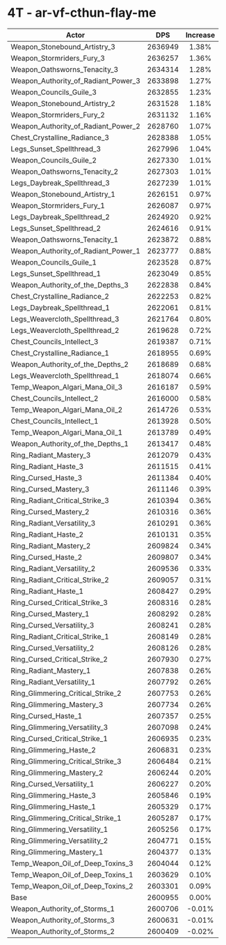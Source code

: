 # 4T - ar-vf-cthun-flay-me
| Actor | DPS | Increase |
|---|:---:|:---:|
|Weapon_Stonebound_Artistry_3|2636949|1.38%|
|Weapon_Stormriders_Fury_3|2636257|1.36%|
|Weapon_Oathsworns_Tenacity_3|2634314|1.28%|
|Weapon_Authority_of_Radiant_Power_3|2633898|1.27%|
|Weapon_Councils_Guile_3|2632855|1.23%|
|Weapon_Stonebound_Artistry_2|2631528|1.18%|
|Weapon_Stormriders_Fury_2|2631132|1.16%|
|Weapon_Authority_of_Radiant_Power_2|2628760|1.07%|
|Chest_Crystalline_Radiance_3|2628388|1.05%|
|Legs_Sunset_Spellthread_3|2627996|1.04%|
|Weapon_Councils_Guile_2|2627330|1.01%|
|Weapon_Oathsworns_Tenacity_2|2627303|1.01%|
|Legs_Daybreak_Spellthread_3|2627239|1.01%|
|Weapon_Stonebound_Artistry_1|2626151|0.97%|
|Weapon_Stormriders_Fury_1|2626087|0.97%|
|Legs_Daybreak_Spellthread_2|2624920|0.92%|
|Legs_Sunset_Spellthread_2|2624616|0.91%|
|Weapon_Oathsworns_Tenacity_1|2623872|0.88%|
|Weapon_Authority_of_Radiant_Power_1|2623777|0.88%|
|Weapon_Councils_Guile_1|2623528|0.87%|
|Legs_Sunset_Spellthread_1|2623049|0.85%|
|Weapon_Authority_of_the_Depths_3|2622838|0.84%|
|Chest_Crystalline_Radiance_2|2622253|0.82%|
|Legs_Daybreak_Spellthread_1|2622061|0.81%|
|Legs_Weavercloth_Spellthread_3|2621764|0.80%|
|Legs_Weavercloth_Spellthread_2|2619628|0.72%|
|Chest_Councils_Intellect_3|2619387|0.71%|
|Chest_Crystalline_Radiance_1|2618955|0.69%|
|Weapon_Authority_of_the_Depths_2|2618689|0.68%|
|Legs_Weavercloth_Spellthread_1|2618074|0.66%|
|Temp_Weapon_Algari_Mana_Oil_3|2616187|0.59%|
|Chest_Councils_Intellect_2|2616000|0.58%|
|Temp_Weapon_Algari_Mana_Oil_2|2614726|0.53%|
|Chest_Councils_Intellect_1|2613928|0.50%|
|Temp_Weapon_Algari_Mana_Oil_1|2613789|0.49%|
|Weapon_Authority_of_the_Depths_1|2613417|0.48%|
|Ring_Radiant_Mastery_3|2612079|0.43%|
|Ring_Radiant_Haste_3|2611515|0.41%|
|Ring_Cursed_Haste_3|2611384|0.40%|
|Ring_Cursed_Mastery_3|2611146|0.39%|
|Ring_Radiant_Critical_Strike_3|2610394|0.36%|
|Ring_Cursed_Mastery_2|2610316|0.36%|
|Ring_Radiant_Versatility_3|2610291|0.36%|
|Ring_Radiant_Haste_2|2610131|0.35%|
|Ring_Radiant_Mastery_2|2609824|0.34%|
|Ring_Cursed_Haste_2|2609807|0.34%|
|Ring_Radiant_Versatility_2|2609536|0.33%|
|Ring_Radiant_Critical_Strike_2|2609057|0.31%|
|Ring_Radiant_Haste_1|2608427|0.29%|
|Ring_Cursed_Critical_Strike_3|2608316|0.28%|
|Ring_Cursed_Mastery_1|2608292|0.28%|
|Ring_Cursed_Versatility_3|2608241|0.28%|
|Ring_Radiant_Critical_Strike_1|2608149|0.28%|
|Ring_Cursed_Versatility_2|2608126|0.28%|
|Ring_Cursed_Critical_Strike_2|2607930|0.27%|
|Ring_Radiant_Mastery_1|2607838|0.26%|
|Ring_Radiant_Versatility_1|2607792|0.26%|
|Ring_Glimmering_Critical_Strike_2|2607753|0.26%|
|Ring_Glimmering_Mastery_3|2607734|0.26%|
|Ring_Cursed_Haste_1|2607357|0.25%|
|Ring_Glimmering_Versatility_3|2607098|0.24%|
|Ring_Cursed_Critical_Strike_1|2606935|0.23%|
|Ring_Glimmering_Haste_2|2606831|0.23%|
|Ring_Glimmering_Critical_Strike_3|2606484|0.21%|
|Ring_Glimmering_Mastery_2|2606244|0.20%|
|Ring_Cursed_Versatility_1|2606227|0.20%|
|Ring_Glimmering_Haste_3|2605846|0.19%|
|Ring_Glimmering_Haste_1|2605329|0.17%|
|Ring_Glimmering_Critical_Strike_1|2605287|0.17%|
|Ring_Glimmering_Versatility_1|2605256|0.17%|
|Ring_Glimmering_Versatility_2|2604771|0.15%|
|Ring_Glimmering_Mastery_1|2604377|0.13%|
|Temp_Weapon_Oil_of_Deep_Toxins_3|2604044|0.12%|
|Temp_Weapon_Oil_of_Deep_Toxins_1|2603629|0.10%|
|Temp_Weapon_Oil_of_Deep_Toxins_2|2603301|0.09%|
|Base|2600955|0.00%|
|Weapon_Authority_of_Storms_1|2600706|-0.01%|
|Weapon_Authority_of_Storms_3|2600631|-0.01%|
|Weapon_Authority_of_Storms_2|2600409|-0.02%|
